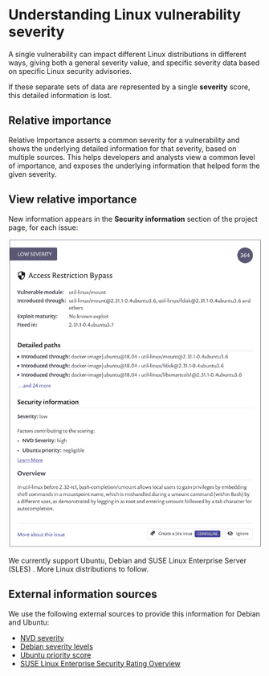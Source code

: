 # Understanding Linux vulnerability severity

A single vulnerability can impact different Linux distributions in different ways, giving both a general severity value, and specific severity data based on specific Linux security advisories.

If these separate sets of data are represented by a single **severity** score, this detailed information is lost.

## Relative importance

Relative Importance asserts a common severity for a vulnerability and shows the underlying detailed information for that severity, based on multiple sources. This helps developers and analysts view a common level of importance, and exposes the underlying information that helped form the given severity.

## View relative importance

New information appears in the **Security information** section of the project page, for each issue:

![](../../../.gitbook/assets/image-4-%20%281%29%20%281%29%20%283%29%20%283%29%20%281%29.png)

We currently support Ubuntu, Debian and SUSE Linux Enterprise Server \(SLES\) . More Linux distributions to follow.

## External information sources

We use the following external sources to provide this information for Debian and Ubuntu:

* [NVD severity](https://nvd.nist.gov/vuln)
* [Debian severity levels](https://security-team.debian.org/security_tracker.html#severity-levels)
* [Ubuntu priority score](https://people.canonical.com/~ubuntu-security/cve/priority.html)
* [SUSE Linux Enterprise Security Rating Overview](https://www.suse.com/support/security/rating/)

